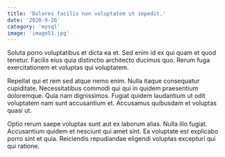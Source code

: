 ```yaml
---
title: 'Dolores facilis non voluptatem ut impedit.'
date: '2020-9-26'
category: 'mysql'
image: 'image51.jpg'
---
```


Soluta porro voluptatibus et dicta ea et. Sed enim id ex qui quam et quod tenetur. Facilis eius quia distinctio architecto ducimus quo. Rerum fuga exercitationem et voluptas qui voluptatem.
 Repellat qui et rem sed atque nemo enim. Nulla itaque consequatur cupiditate. Necessitatibus commodi qui qui in quidem praesentium doloremque. Quia nam dignissimos. Fugiat quidem laudantium ut odit voluptatem nam sunt accusantium et. Accusamus quibusdam et voluptas quasi ut.
 Optio rerum saepe voluptas sunt aut ex laborum alias. Nulla illo fugiat. Accusantium quidem et nesciunt qui amet sint. Ea voluptate est explicabo porro sint et quia. Reiciendis repudiandae eligendi voluptas excepturi qui qui ratione.
